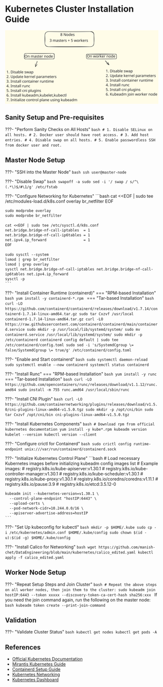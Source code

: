 # Kubernetes Cluster Installation Guide

![Steps](kubeinstall.svg)

## Sanity Setup and Pre-requisites

???- "Perform Sanity Checks on All Hosts"
    ```bash
    # 1. Disable SELinux on all hosts.
    # 2. Docker user should have root access.
    # 3. Add host entries.
    # 4. Disable swap on all hosts.
    # 5. Enable passwordless SSH from docker user and root.
    ```

## Master Node Setup

???- "SSH into the Master Node"
    ```bash
    ssh user@master-node
    ```

???- "Disable Swap"
    ```bash
    swapoff -a
    sudo sed -i '/ swap / s/^\(.*\)$/#\1/g' /etc/fstab
    ```

???- "Configure Networking for Kubernetes"
    ```bash
    cat <<EOF | sudo tee /etc/modules-load.d/k8s.conf
    overlay
    br_netfilter
    EOF

    sudo modprobe overlay
    sudo modprobe br_netfilter

    cat <<EOF | sudo tee /etc/sysctl.d/k8s.conf
    net.bridge.bridge-nf-call-iptables  = 1
    net.bridge.bridge-nf-call-ip6tables = 1
    net.ipv4.ip_forward                 = 1
    EOF

    sudo sysctl --system
    lsmod | grep br_netfilter
    lsmod | grep overlay
    sysctl net.bridge.bridge-nf-call-iptables net.bridge.bridge-nf-call-ip6tables net.ipv4.ip_forward
    sysctl -p
    ```

???- "Install Container Runtime (containerd)"
    === "RPM-based Installation"
        ```bash
        yum install -y containerd-*.rpm
        ```
    === "Tar-based Installation"
        ```bash
        curl -LO https://github.com/containerd/containerd/releases/download/v1.7.14/containerd-1.7.14-linux-amd64.tar.gz
        sudo tar Cxzvf /usr/local containerd-1.7.14-linux-amd64.tar.gz
        curl -LO https://raw.githubusercontent.com/containerd/containerd/main/containerd.service
        sudo mkdir -p /usr/local/lib/systemd/system/
        sudo mv containerd.service /usr/local/lib/systemd/system/
        sudo mkdir -p /etc/containerd
        containerd config default | sudo tee /etc/containerd/config.toml
        sudo sed -i 's/SystemdCgroup \= false/SystemdCgroup \= true/g' /etc/containerd/config.toml
        ```

???- "Enable and Start containerd"
    ```bash
    sudo systemctl daemon-reload
    sudo systemctl enable --now containerd
    systemctl status containerd
    ```

???- "Install Runc"
    === "RPM-based Installation"
        ```bash
        yum install -y runc
        ```
    === "Tar-based Installation"
        ```bash
        curl -LO https://github.com/opencontainers/runc/releases/download/v1.1.12/runc.amd64
        sudo install -m 755 runc.amd64 /usr/local/sbin/runc
        ```

???- "Install CNI Plugin"
    ```bash
    curl -LO https://github.com/containernetworking/plugins/releases/download/v1.5.0/cni-plugins-linux-amd64-v1.5.0.tgz
    sudo mkdir -p /opt/cni/bin
    sudo tar Cxzvf /opt/cni/bin cni-plugins-linux-amd64-v1.5.0.tgz
    ```

???- "Install Kubernetes Components"
    ```bash
    # Download rpm from official kubernetes documentation
    yum install -y kube*.rpm
    kubeadm version
    kubelet --version
    kubectl version --client
    ```

???- "Configure crictl for Containerd"
    ```bash
    sudo crictl config runtime-endpoint unix:///var/run/containerd/containerd.sock
    ```

???- "Initialize Kubernetes Control Plane"
    ```bash
    # Load necessary Kubernetes images before initializing
    kubeadm config images list
    # Example images:
    # registry.k8s.io/kube-apiserver:v1.30.1
    # registry.k8s.io/kube-controller-manager:v1.30.1
    # registry.k8s.io/kube-scheduler:v1.30.1
    # registry.k8s.io/kube-proxy:v1.30.1
    # registry.k8s.io/coredns/coredns:v1.11.1
    # registry.k8s.io/pause:3.9
    # registry.k8s.io/etcd:3.5.12-0

    kubeadm init --kubernetes-version=v1.30.1 \
      --control-plane-endpoint "hostIP:6443" \
      --upload-certs \
      --pod-network-cidr=10.244.0.0/16 \
      --apiserver-advertise-address=hostIP
    ```

???- "Set Up kubeconfig for kubectl"
    ```bash
    mkdir -p $HOME/.kube
    sudo cp -i /etc/kubernetes/admin.conf $HOME/.kube/config
    sudo chown $(id -u):$(id -g) $HOME/.kube/config
    ```

???- "Install Calico for Networking"
    ```bash
    wget https://github.com/manish-chet/DataEngineering/blob/main/kubernetes/calico_edited.yaml
    kubectl apply -f calico_edited.yaml
    ```

## Worker Node Setup

???- "Repeat Setup Steps and Join Cluster"
    ```bash
    # Repeat the above steps on all worker nodes, then join them to the cluster:
    sudo kubeadm join hostIP:6443 --token xxxxx --discovery-token-ca-cert-hash sha256:xxx
    ```
    If you need the join command again, run the following on the master node:
    ```bash
    kubeadm token create --print-join-command
    ```

## Validation

???- "Validate Cluster Status"
    ```bash
    kubectl get nodes
    kubectl get pods -A
    ```

## References
- [Official Kubernetes Documentation](https://kubernetes.io/docs/setup/production-environment/tools/kubeadm/install-kubeadm/)
- [Mirantis Kubernetes Guide](https://www.mirantis.com/blog/how-install-kubernetes-kubeadm/)
- [Containerd Setup Guide](https://github.com/containerd/containerd/blob/main/docs/getting-started.md)
- [Kubernetes Networking](https://kubernetes.io/docs/reference/networking/ports-and-protocols/)
- [Kubernetes Dashboard](https://github.com/skooner-k8s/skooner)
